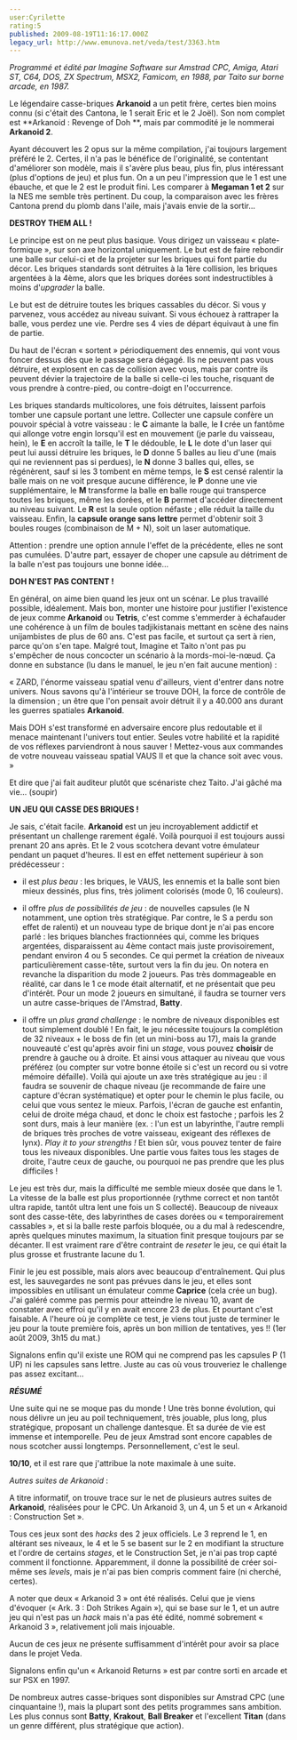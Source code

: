 ```yaml
---
user:Cyrilette
rating:5
published: 2009-08-19T11:16:17.000Z
legacy_url: http://www.emunova.net/veda/test/3363.htm
---
```

_Programmé et édité par Imagine Software sur Amstrad CPC, Amiga, Atari ST, C64, DOS, ZX Spectrum, MSX2, Famicom, en 1988, par Taito sur borne arcade, en 1987\._  

  

Le légendaire casse-briques **Arkanoid** a un petit frère, certes bien moins connu (si c'était des Cantona, le 1 serait Eric et le 2 Joël). Son nom complet est **Arkanoid : Revenge of Doh **, mais par commodité je le nommerai **Arkanoid 2**.  

  

Ayant découvert les 2 opus sur la même compilation, j'ai toujours largement préféré le 2\. Certes, il n'a pas le bénéfice de l'originalité, se contentant d'améliorer son modèle, mais il s'avère plus beau, plus fin, plus intéressant (plus d'options de jeu) et plus fun. On a un peu l'impression que le 1 est une ébauche, et que le 2 est le produit fini. Les comparer à **Megaman 1 et 2** sur la NES me semble très pertinent. Du coup, la comparaison avec les frères Cantona prend du plomb dans l'aile, mais j'avais envie de la sortir...  

  

**DESTROY THEM ALL !**  

Le principe est on ne peut plus basique. Vous dirigez un vaisseau « plate-formique », sur son axe horizontal uniquement. Le but est de faire rebondir une balle sur celui-ci et de la projeter sur les briques qui font partie du décor. Les briques standards sont détruites à la 1ère collision, les briques argentées à la 4ème, alors que les briques dorées sont indestructibles à moins d'_upgrader_ la balle.  

  

Le but est de détruire toutes les briques cassables du décor. Si vous y parvenez, vous accédez au niveau suivant. Si vous échouez à rattraper la balle, vous perdez une vie. Perdre ses 4 vies de départ équivaut à une fin de partie.  

  

Du haut de l'écran « sortent » périodiquement des ennemis, qui vont vous foncer dessus dès que le passage sera dégagé. Ils ne peuvent pas vous détruire, et explosent en cas de collision avec vous, mais par contre ils peuvent dévier la trajectoire de la balle si celle-ci les touche, risquant de vous prendre à contre-pied, ou contre-doigt en l'occurrence.  

  

Les briques standards multicolores, une fois détruites, laissent parfois tomber une capsule portant une lettre. Collecter une capsule confère un pouvoir spécial à votre vaisseau : le **C** aimante la balle, le **I** crée un fantôme qui allonge votre engin lorsqu'il est en mouvement (je parle du vaisseau, hein), le **E** en accroît la taille, le **T** le dédouble, le **L** le dote d'un laser qui peut lui aussi détruire les briques, le **D** donne 5 balles au lieu d'une (mais qui ne reviennent pas si perdues), le **N** donne 3 balles qui, elles, se régénèrent, sauf si les 3 tombent en même temps, le **S** est censé ralentir la balle mais on ne voit presque aucune différence, le **P** donne une vie supplémentaire, le **M** transforme la balle en balle rouge qui transperce toutes les briques, même les dorées, et le **B** permet d'accéder directement au niveau suivant. Le **R** est la seule option néfaste ; elle réduit la taille du vaisseau. Enfin, la **capsule orange sans lettre** permet d'obtenir soit 3 boules rouges (combinaison de M + N), soit un laser automatique.  

  

Attention : prendre une option annule l'effet de la précédente, elles ne sont pas cumulées. D'autre part, essayer de choper une capsule au détriment de la balle n'est pas toujours une bonne idée...  

  

**DOH N'EST PAS CONTENT !**  

En général, on aime bien quand les jeux ont un scénar. Le plus travaillé possible, idéalement. Mais bon, monter une histoire pour justifier l'existence de jeux comme **Arkanoid** ou **Tetris**, c'est comme s'emmerder à échafauder une cohérence à un film de boules tadjikistanais mettant en scène des nains unijambistes de plus de 60 ans. C'est pas facile, et surtout ça sert à rien, parce qu'on s'en tape. Malgré tout, Imagine et Taito n'ont pas pu s'empêcher de nous concocter un scénario à la mords-moi-le-nœud. Ça donne en substance (lu dans le manuel, le jeu n'en fait aucune mention) :  

  

« ZARD, l'énorme vaisseau spatial venu d'ailleurs, vient d'entrer dans notre univers. Nous savons qu'à l'intérieur se trouve DOH, la force de contrôle de la dimension ; un être que l'on pensait avoir détruit il y a 40.000 ans durant les guerres spatiales **Arkanoid**.   

Mais DOH s'est transformé en adversaire encore plus redoutable et il menace maintenant l'univers tout entier. Seules votre habilité et la rapidité de vos réflexes parviendront à nous sauver ! Mettez-vous aux commandes de votre nouveau vaisseau spatial VAUS II et que la chance soit avec vous. »  

  

Et dire que j'ai fait auditeur plutôt que scénariste chez Taito. J'ai gâché ma vie... (soupir)  

  

**UN JEU QUI CASSE DES BRIQUES !**  

Je sais, c'était facile. **Arkanoid** est un jeu incroyablement addictif et présentant un challenge rarement égalé. Voilà pourquoi il est toujours aussi prenant 20 ans après. Et le 2 vous scotchera devant votre émulateur pendant un paquet d'heures. Il est en effet nettement supérieur à son prédécesseur :  

  

- il est _plus beau_ : les briques, le VAUS, les ennemis et la balle sont bien mieux dessinés, plus fins, très joliment colorisés (mode 0, 16 couleurs).  

  

- il offre _plus de possibilités de jeu_ : de nouvelles capsules (le N notamment, une option très stratégique. Par contre, le S a perdu son effet de ralenti) et un nouveau type de brique dont je n'ai pas encore parlé : les briques blanches fractionnées qui, comme les briques argentées, disparaissent au 4ème contact mais juste provisoirement, pendant environ 4 ou 5 secondes. Ce qui permet la création de niveaux particulièrement casse-tête, surtout vers la fin du jeu. On notera en revanche la disparition du mode 2 joueurs. Pas très dommageable en réalité, car dans le 1 ce mode était alternatif, et ne présentait que peu d'intérêt. Pour un mode 2 joueurs en simultané, il faudra se tourner vers un autre casse-briques de l'Amstrad, **Batty**.  

  

- il offre un _plus grand _challenge__ : le nombre de niveaux disponibles est tout simplement doublé ! En fait, le jeu nécessite toujours la complétion de 32 niveaux + le boss de fin (et un mini-boss au 17), mais la grande nouveauté c'est qu'après avoir fini un _stage_, vous pouvez **choisir** de prendre à gauche ou à droite. Et ainsi vous attaquer au niveau que vous préférez (ou compter sur votre bonne étoile si c'est un record ou si votre mémoire défaille). Voilà qui ajoute un axe très stratégique au jeu : il faudra se souvenir de chaque niveau (je recommande de faire une capture d'écran systématique) et opter pour le chemin le plus facile, ou celui que vous sentez le mieux. Parfois, l'écran de gauche est enfantin, celui de droite méga chaud, et donc le choix est fastoche ; parfois les 2 sont durs, mais à leur manière (ex. : l'un est un labyrinthe, l'autre rempli de briques très proches de votre vaisseau, exigeant des réflexes de lynx). _Play it to your strengths !_ Et bien sûr, vous pouvez tenter de faire tous les niveaux disponibles. Une partie vous faites tous les stages de droite, l'autre ceux de gauche, ou pourquoi ne pas prendre que les plus difficiles !  

  

Le jeu est très dur, mais la difficulté me semble mieux dosée que dans le 1\. La vitesse de la balle est plus proportionnée (rythme correct et non tantôt ultra rapide, tantôt ultra lent une fois un S collecté). Beaucoup de niveaux sont des casse-tête, des labyrinthes de cases dorées ou « temporairement cassables », et si la balle reste parfois bloquée, ou a du mal à redescendre, après quelques minutes maximum, la situation finit presque toujours par se décanter. Il est vraiment rare d'être contraint de _reseter_ le jeu, ce qui était la plus grosse et frustrante lacune du 1\.  

Finir le jeu est possible, mais alors avec beaucoup d'entraînement. Qui plus est, les sauvegardes ne sont pas prévues dans le jeu, et elles sont impossibles en utilisant un émulateur comme **Caprice** (cela crée un bug). J'ai galéré comme pas permis pour atteindre le niveau 10, avant de constater avec effroi qu'il y en avait encore 23 de plus. Et pourtant c'est faisable. A l'heure où je complète ce test, je viens tout juste de terminer le jeu pour la toute première fois, après un bon million de tentatives, yes !! (1er août 2009, 3h15 du mat.)  

Signalons enfin qu'il existe une ROM qui ne comprend pas les capsules P (1 UP) ni les capsules sans lettre. Juste au cas où vous trouveriez le challenge pas assez excitant...  

  

_**RÉSUMÉ**_  

Une suite qui ne se moque pas du monde ! Une très bonne évolution, qui nous délivre un jeu au poil techniquement, très jouable, plus long, plus stratégique, proposant un challenge dantesque. Et sa durée de vie est immense et intemporelle. Peu de jeux Amstrad sont encore capables de nous scotcher aussi longtemps. Personnellement, c'est le seul.  

  

**10/10**, et il est rare que j'attribue la note maximale à une suite.  

  

  

_Autres suites de Arkanoid_ :  

A titre informatif, on trouve trace sur le net de plusieurs autres suites de **Arkanoid**, réalisées pour le CPC. Un Arkanoid 3, un 4, un 5 et un « Arkanoid : Construction Set ».  

Tous ces jeux sont des _hacks_ des 2 jeux officiels. Le 3 reprend le 1, en altérant ses niveaux, le 4 et le 5 se basent sur le 2 en modifiant la structure et l'ordre de certains _stages_, et le Construction Set, je n'ai pas trop capté comment il fonctionne. Apparemment, il donne la possibilité de créer soi-même ses _levels_, mais je n'ai pas bien compris comment faire (ni cherché, certes).   

A noter que deux « Arkanoid 3 » ont été réalisés. Celui que je viens d'évoquer (« Ark. 3 : Doh Strikes Again »), qui se base sur le 1, et un autre jeu qui n'est pas un _hack_ mais n'a pas été édité, nommé sobrement « Arkanoid 3 », relativement joli mais injouable.  

Aucun de ces jeux ne présente suffisamment d'intérêt pour avoir sa place dans le projet Veda.  

Signalons enfin qu'un « Arkanoid Returns » est par contre sorti en arcade et sur PSX en 1997\.  

  

De nombreux autres casse-briques sont disponibles sur Amstrad CPC (une cinquantaine !), mais la plupart sont des petits programmes sans ambition. Les plus connus sont **Batty**, **Krakout**, **Ball Breaker** et l'excellent **Titan** (dans un genre différent, plus stratégique que action).